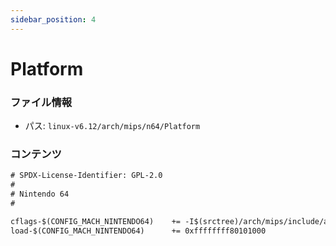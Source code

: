```yaml
---
sidebar_position: 4
---
```

# Platform

### ファイル情報

- パス: `linux-v6.12/arch/mips/n64/Platform`

### コンテンツ

```txt
# SPDX-License-Identifier: GPL-2.0
#
# Nintendo 64
#

cflags-$(CONFIG_MACH_NINTENDO64)    += -I$(srctree)/arch/mips/include/asm/mach-n64
load-$(CONFIG_MACH_NINTENDO64)      += 0xffffffff80101000

```

